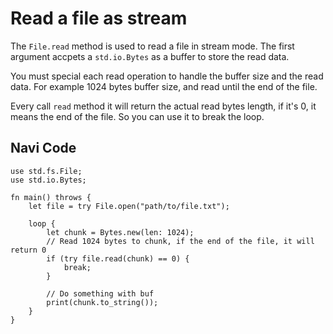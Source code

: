 # Read a file as stream

The `File.read` method is used to read a file in stream mode. The first argument accpets a `std.io.Bytes` as a buffer to store the read data.

You must special each read operation to handle the buffer size and the read data. For example 1024 bytes buffer size, and read until the end of the file.

Every call `read` method it will return the actual read bytes length, if it's 0, it means the end of the file. So you can use it to break the loop.

## Navi Code

```nv, no_run
use std.fs.File;
use std.io.Bytes;

fn main() throws {
    let file = try File.open("path/to/file.txt");

    loop {
        let chunk = Bytes.new(len: 1024);
        // Read 1024 bytes to chunk, if the end of the file, it will return 0
        if (try file.read(chunk) == 0) {
            break;
        }

        // Do something with buf
        print(chunk.to_string());
    }
}
```

